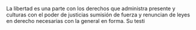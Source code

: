 La libertad es una parte con los derechos que administra presente y culturas con el poder de justicias sumisión de fuerza y renuncian de leyes en derecho necesarias con la general en forma. Su testi